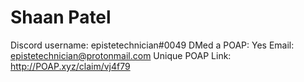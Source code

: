 # Shaan Patel

Discord username: epistetechnician#0049
DMed a POAP: Yes
Email: epistetechnician@protonmail.com
Unique POAP Link: http://POAP.xyz/claim/vj4f79